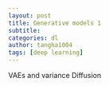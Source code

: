 ```yaml
---
layout: post
title: Generative models 1
subtitle: 
categories: dl
author: tangha1004
tags: [deep learning]
---
```


VAEs and variance
Diffusion